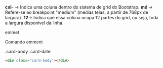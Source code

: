 **col**- → Indica uma coluna dentro do sistema de grid do Bootstrap.
**md** → Refere-se ao breakpoint "medium" (médias telas, a partir de 768px de largura).
**12**→ Indica que essa coluna ocupa 12 partes do grid, ou seja, toda a largura disponível da linha.

<!-- div#search-container.col-md-12 --> emmet 
 <div id="search-container" class="col-md-12"></div>

 Comando emment

 .card-body .card-date

 ```html
 <div class="card-body"></div>
 ```